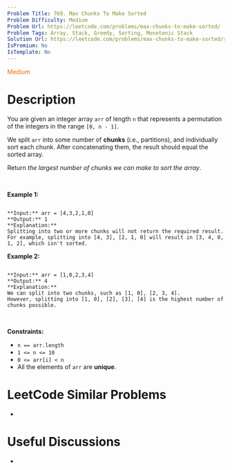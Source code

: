 ```yaml
---
Problem Title: 769. Max Chunks To Make Sorted
Problem Difficulty: Medium
Problem Url: https://leetcode.com/problems/max-chunks-to-make-sorted/
Problem Tags: Array, Stack, Greedy, Sorting, Monotonic Stack
Solution Url: https://leetcode.com/problems/max-chunks-to-make-sorted/solution/
IsPremium: No
IsTemplate: No
---
```


<span style="color: rgb(239, 108, 0);">Medium</span>

# Description

You are given an integer array `arr` of length `n` that represents a permutation of the integers in the range `[0, n - 1]`.


We split `arr` into some number of **chunks** (i.e., partitions), and individually sort each chunk. After concatenating them, the result should equal the sorted array.


Return *the largest number of chunks we can make to sort the array*.


 


**Example 1:**



```

**Input:** arr = [4,3,2,1,0]
**Output:** 1
**Explanation:**
Splitting into two or more chunks will not return the required result.
For example, splitting into [4, 3], [2, 1, 0] will result in [3, 4, 0, 1, 2], which isn't sorted.

```

**Example 2:**



```

**Input:** arr = [1,0,2,3,4]
**Output:** 4
**Explanation:**
We can split into two chunks, such as [1, 0], [2, 3, 4].
However, splitting into [1, 0], [2], [3], [4] is the highest number of chunks possible.

```

 


**Constraints:**


* `n == arr.length`
* `1 <= n <= 10`
* `0 <= arr[i] < n`
* All the elements of `arr` are **unique**.




# LeetCode Similar Problems

- []()

# Useful Discussions

- []()

